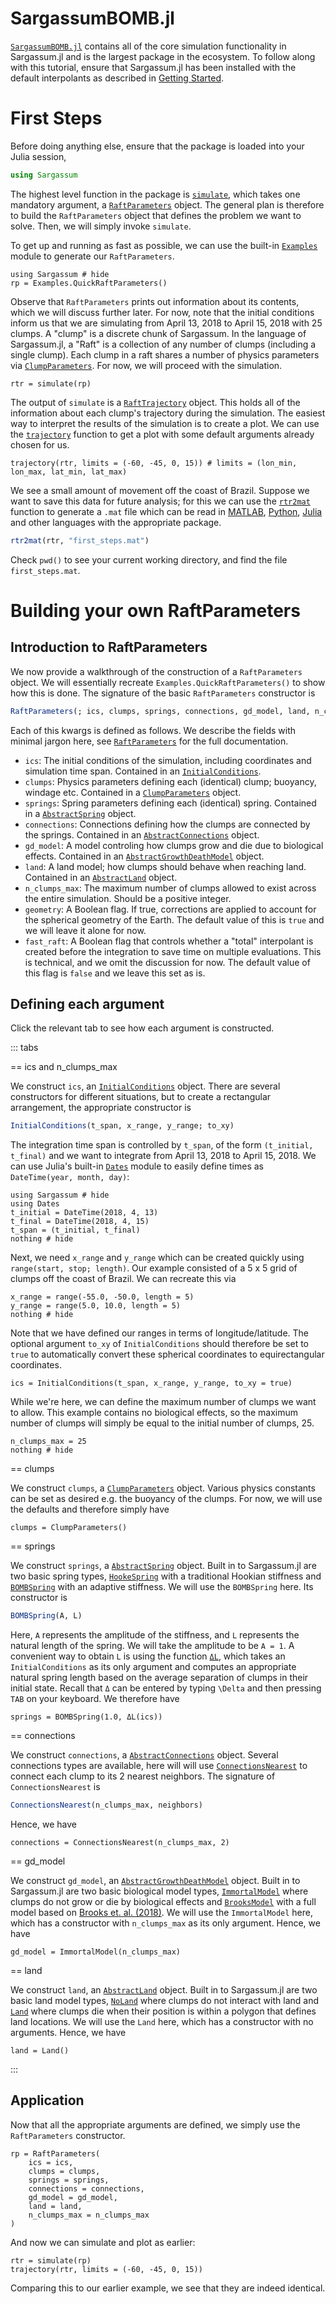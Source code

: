 # SargassumBOMB.jl

[`SargassumBOMB.jl`](https://github.com/70Gage70/SargassumBOMB.jl) contains all of the core simulation functionality in Sargassum.jl and is the largest package in the ecosystem. To follow along with this tutorial, ensure that Sargassum.jl has been installed with the default interpolants as described in [Getting Started](getting-started.md). 


# First Steps

Before doing anything else, ensure that the package is loaded into your Julia session,

```julia
using Sargassum
```

The highest level function in the package is [`simulate`](@ref), which takes one mandatory argument, a [`RaftParameters`](@ref) object. The general plan is therefore to build the `RaftParameters` object that defines the problem we want to solve. Then, we will simply invoke `simulate`.

To get up and running as fast as possible, we can use the built-in [`Examples`](s-bomb-examples-api.md) module to generate our `RaftParameters`.

```@example s-bomb-1
using Sargassum # hide
rp = Examples.QuickRaftParameters()
```

Observe that `RaftParameters` prints out information about its contents, which we will discuss further later. For now, note that the initial conditions inform us that we are simulating from April 13, 2018 to April 15, 2018 with 25 clumps. A "clump" is a discrete chunk of Sargassum. In the language of Sargassum.jl, a "Raft" is a collection of any number of clumps (including a single clump). Each clump in a raft shares a number of physics parameters via [`ClumpParameters`](@ref). For now, we will proceed with the simulation.

```@example s-bomb-1
rtr = simulate(rp)
```

The output of `simulate` is a [`RaftTrajectory`](@ref) object. This holds all of the information about each clump's trajectory during the simulation. The easiest way to interpret the results of the simulation is to create a plot. We can use the [`trajectory`](@ref) function to get a plot with some default arguments already chosen for us.

```@example s-bomb-1
trajectory(rtr, limits = (-60, -45, 0, 15)) # limits = (lon_min, lon_max, lat_min, lat_max)
```

We see a small amount of movement off the coast of Brazil. Suppose we want to save this data for future analysis; for this we can use the [`rtr2mat`](@ref) function to generate a `.mat` file which can be read in [MATLAB](https://www.mathworks.com/help/matlab/ref/load.html), [Python](https://github.com/skjerns/mat7.3), [Julia](https://github.com/JuliaIO/MAT.jl) and other languages with the appropriate package.

```julia
rtr2mat(rtr, "first_steps.mat")
```

Check `pwd()` to see your current working directory, and find the file `first_steps.mat`.


# Building your own RaftParameters

## Introduction to RaftParameters

We now provide a walkthrough of the construction of a `RaftParameters` object. We will essentially recreate `Examples.QuickRaftParameters()` to show how this is done. The signature of the basic `RaftParameters` constructor is

```julia
RaftParameters(; ics, clumps, springs, connections, gd_model, land, n_clumps_max, geometry = true, fast_raft = false)
```

Each of this kwargs is defined as follows. We describe the fields with minimal jargon here, see [`RaftParameters`](@ref) for the full documentation.

- `ics`: The initial conditions of the simulation, including coordinates and simulation time span. Contained in an [`InitialConditions`](@ref).
- `clumps`: Physics parameters defining each (identical) clump; buoyancy, windage etc. Contained in a [`ClumpParameters`](@ref) object.
- `springs`: Spring parameters defining each (identical) spring. Contained in a [`AbstractSpring`](@ref) object.
- `connections`: Connections defining how the clumps are connected by the springs. Contained in an [`AbstractConnections`](@ref) object.
- `gd_model`: A model controling how clumps grow and die due to biological effects. Contained in an [`AbstractGrowthDeathModel`](@ref) object.
- `land`: A land model; how clumps should behave when reaching land. Contained in an [`AbstractLand`](@ref) object.
- `n_clumps_max`: The maximum number of clumps allowed to exist across the entire simulation. Should be a positive integer.
- `geometry`: A Boolean flag. If true, corrections are applied to account for the spherical geometry of the Earth. The default value of this is `true` and we will leave it alone for now.
- `fast_raft`: A Boolean flag that controls whether a "total" interpolant is created before the integration to save time on multiple evaluations. This is technical, and we omit the discussion for now. The default value of this flag is `false` and we leave this set as is.

## Defining each argument

Click the relevant tab to see how each argument is constructed.

::: tabs

== ics and n\_clumps\_max

We construct `ics`, an [`InitialConditions`](@ref) object. There are several constructors for different situations, but to create a rectangular arrangement, the appropriate constructor is 

```julia
InitialConditions(t_span, x_range, y_range; to_xy)
```

The integration time span is controlled by `t_span`, of the form `(t_initial, t_final)` and we want to integrate from April 13, 2018 to April 15, 2018. We can use Julia's built-in [`Dates`](https://docs.julialang.org/en/v1/stdlib/Dates/) module to easily define times as `DateTime(year, month, day)`:

```@example s-bomb-2
using Sargassum # hide
using Dates
t_initial = DateTime(2018, 4, 13)
t_final = DateTime(2018, 4, 15)
t_span = (t_initial, t_final)
nothing # hide
```

Next, we need `x_range` and `y_range` which can be created quickly using `range(start, stop; length)`. Our example consisted of a 5 x 5 grid of clumps off the coast of Brazil. We can recreate this via

```@example s-bomb-2
x_range = range(-55.0, -50.0, length = 5)
y_range = range(5.0, 10.0, length = 5)
nothing # hide
```

Note that we have defined our ranges in terms of longitude/latitude. The optional argument `to_xy` of `InitialConditions` should therefore be set to `true` to automatically convert these spherical coordinates to equirectangular coordinates.

```@example s-bomb-2
ics = InitialConditions(t_span, x_range, y_range, to_xy = true)
```

While we're here, we can define the maximum number of clumps we want to allow. This example contains no biological effects, so the maximum number of clumps will simply be equal to the initial number of clumps, 25.

```@example s-bomb-2
n_clumps_max = 25
nothing # hide
```

== clumps

We construct `clumps`, a [`ClumpParameters`](@ref) object. Various physics constants can be set as desired e.g. the buoyancy of the clumps. For now, we will use the defaults and therefore simply have

```@example s-bomb-2
clumps = ClumpParameters()
```

== springs

We construct `springs`, a [`AbstractSpring`](@ref) object. Built in to Sargassum.jl are two basic spring types, [`HookeSpring`](@ref) with a traditional Hookian stiffness and [`BOMBSpring`](@ref) with an adaptive stiffness. We will use the `BOMBSpring` here. Its constructor is 

```julia
BOMBSpring(A, L)
```

Here, `A` represents the amplitude of the stiffness, and `L` represents the natural length of the spring. We will take the amplitude to be `A = 1`. A convenient way to obtain `L` is using the function [`ΔL`](@ref), which takes an `InitialConditions` as its only argument and computes an appropriate natural spring length based on the average separation of clumps in their initial state. Recall that `Δ` can be entered by typing `\Delta` and then pressing `TAB` on your keyboard. We therefore have

```@example s-bomb-2
springs = BOMBSpring(1.0, ΔL(ics))
```

== connections

We construct `connections`, a [`AbstractConnections`](@ref) object. Several connections types are available, here will will use [`ConnectionsNearest`](@ref) to connect each clump to its 2 nearest neighbors. The signature of `ConnectionsNearest` is

```julia
ConnectionsNearest(n_clumps_max, neighbors)
```

Hence, we have

```@example s-bomb-2
connections = ConnectionsNearest(n_clumps_max, 2)
```

== gd_model

We construct `gd_model`, an [`AbstractGrowthDeathModel`](@ref) object. Built in to Sargassum.jl are two basic biological model types, [`ImmortalModel`](@ref) where clumps do not grow or die by biological effects and [`BrooksModel`](@ref) with a full model based on [Brooks et. al. (2018)](https://www.int-res.com/abstracts/meps/v599/p1-18/). We will use the `ImmortalModel` here, which has a constructor with `n_clumps_max` as its only argument. Hence, we have

```@example s-bomb-2
gd_model = ImmortalModel(n_clumps_max)
```

== land

We construct `land`, an [`AbstractLand`](@ref) object. Built in to Sargassum.jl are two basic land model types, [`NoLand`](@ref) where clumps do not interact with land and [`Land`](@ref) where clumps die when their position is within a polygon that defines land locations. We will use the `Land` here, which has a constructor with no arguments. Hence, we have

```@example s-bomb-2
land = Land()
```

:::

## Application

Now that all the appropriate arguments are defined, we simply use the `RaftParameters` constructor.

```@example s-bomb-2
rp = RaftParameters(
    ics = ics,
    clumps = clumps,
    springs = springs,
    connections = connections,
    gd_model = gd_model,
    land = land,
    n_clumps_max = n_clumps_max
)
```

And now we can simulate and plot as earlier:

```@example s-bomb-2
rtr = simulate(rp)
trajectory(rtr, limits = (-60, -45, 0, 15))
```

Comparing this to our earlier example, we see that they are indeed identical.